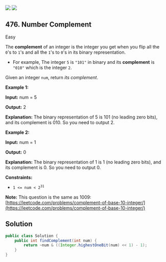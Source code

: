 [![](https://img.shields.io/github/stars/javadev/LeetCode-in-Java?label=Stars&style=flat-square)](https://github.com/javadev/LeetCode-in-Java)
[![](https://img.shields.io/github/forks/javadev/LeetCode-in-Java?label=Fork%20me%20on%20GitHub%20&style=flat-square)](https://github.com/javadev/LeetCode-in-Java/fork)

## 476\. Number Complement

Easy

The **complement** of an integer is the integer you get when you flip all the `0`'s to `1`'s and all the `1`'s to `0`'s in its binary representation.

*   For example, The integer `5` is `"101"` in binary and its **complement** is `"010"` which is the integer `2`.

Given an integer `num`, return _its complement_.

**Example 1:**

**Input:** num = 5

**Output:** 2

**Explanation:** The binary representation of 5 is 101 (no leading zero bits), and its complement is 010. So you need to output 2.

**Example 2:**

**Input:** num = 1

**Output:** 0

**Explanation:** The binary representation of 1 is 1 (no leading zero bits), and its complement is 0. So you need to output 0.

**Constraints:**

*   <code>1 <= num < 2<sup>31</sup></code>

**Note:** This question is the same as 1009: [https://leetcode.com/problems/complement-of-base-10-integer/](https://leetcode.com/problems/complement-of-base-10-integer/)

## Solution

```java
public class Solution {
    public int findComplement(int num) {
        return ~num & ((Integer.highestOneBit(num) << 1) - 1);
    }
}
```